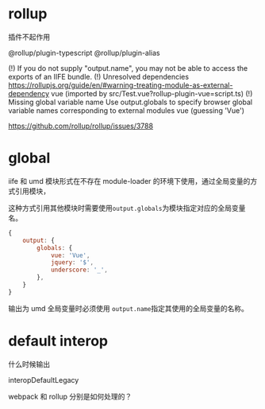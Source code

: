 # rollup

插件不起作用

@rollup/plugin-typescript
@rollup/plugin-alias

(!) If you do not supply "output.name", you may not be able to access the exports of an IIFE bundle.
(!) Unresolved dependencies
https://rollupjs.org/guide/en/#warning-treating-module-as-external-dependency
vue (imported by src/Test.vue?rollup-plugin-vue=script.ts)
(!) Missing global variable name
Use output.globals to specify browser global variable names corresponding to external modules
vue (guessing 'Vue')

https://github.com/rollup/rollup/issues/3788

# global

iife 和 umd 模块形式在不存在 module-loader 的环境下使用，通过全局变量的方式引用模块，

这种方式引用其他模块时需要使用`output.globals`为模块指定对应的全局变量名。

```js
{
    output: {
        globals: {
            vue: 'Vue',
            jquery: '$',
            underscore: '_',
        },
    }
}
```

输出为 umd 全局变量时必须使用 `output.name`指定其使用的全局变量的名称。

# default interop

什么时候输出

interopDefaultLegacy

webpack 和 rollup 分别是如何处理的？
